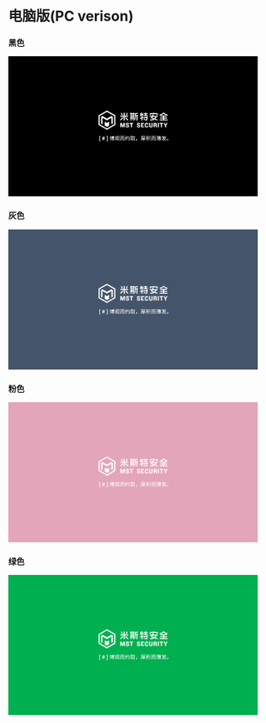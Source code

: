 # 电脑版(PC verison)

### 黑色<black>
![img](mstsec.png)

### 灰色<gray>
![img](mstsec_gray.png)
  
### 粉色<pink>
![img](mstsec_pink.png)
  
### 绿色<green>
![img](mstsec_green.png)
